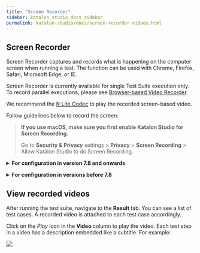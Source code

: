 ```yaml
---
title: "Screen Recorder"
sidebar: katalon_studio_docs_sidebar
permalink: katalon-studio/docs/screen-recorder-videos.html
---
```

## Screen Recorder

Screen Recorder captures and records what is happening on the computer screen when running a test. The function can be used with Chrome, Firefox, Safari, Microsoft Edge, or IE.

Screen Recorder is currently available for single Test Suite execution only.  To record parallel executions, please see [Browser-based Video Recorder](https://docs.katalon.com/katalon-studio/docs/screenshots-videos.html#browser-based-video-recorder).

We recommend the [K-Lite Codec](https://www.codecguide.com/download_kl.htm) to play the recorded screen-based video.

Follow guidelines below to record the screen:

> **If you use macOS, make sure you first enable Katalon Studio for Screen Recording.**
>
> Go to **Security & Privacy** settings > **Privacy** > **Screen Recording** > Allow Katalon Studio to do Screen Recording.

**<details><summary>For configuration in version 7.8 and onwards</summary>**
1. Go to **Project** > **Settings** > **Execution** to open the **Execution** view.
2. In the **During-Execution Options** panel, enable Video Recorder by checking **Record Video during execution**.
   
   By default, **Browser-based Recorder** for **failed Test Cases only** is selected.

3. Select **Screen Recorder** and specify Video settings based on your preferences. 

   We recommend AVI (`.avi`) format and low quality to save disk space. The higher the video quality is, the bigger the file size is.

* **Video format**: AVI (`.avi`) or MOV (`.mov`)
* **Video quality**: Low; Medium or High
4. Click **Apply and Close**.

</details>

**<details><summary>For configuration in versions before 7.8</summary>**

1. After creating a test suite in Katalon Studio, go to **Project** > **Settings** > **Report** to open the **Report** view.

   ![](https://github.com/katalon-studio/docs-images/raw/master/katalon-studio/docs/video-capturing/image2017-8-25-143A243A12.png)

2. Check **Enable Video Recorder during execution** option. 

   By default, Katalon Studio only captures **Failed** test cases. However, you can decide to either capture the **Passed** or **Failed** test cases, or both.  

    ![](https://github.com/katalon-studio/docs-images/raw/master/katalon-studio/docs/video-capturing/image2017-8-25-153A43A45.png)  

3. Specify Video settings based on your preferences.

   We recommend AVI (`.avi`) format and low quality to save disk space. The higher the video quality is, the bigger the file size is.

* **Video format**: AVI (`.avi`) or MOV (`.mov`)
* **Video quality**: Low; Medium or High
4. Click **OK**

</details>

## View recorded videos

After running the test suite, navigate to the **Result** tab. You can see a list of test cases. A recorded video is attached to each test case accordingly. 

Click on the *Play* icon in the **Video** column to play the video. Each test step in a video has a description embedded like a subtitle. For example:

![](https://github.com/katalon-studio/docs-images/raw/master/katalon-studio/docs/video-capturing/image2017-8-25-153A353A13.png)
